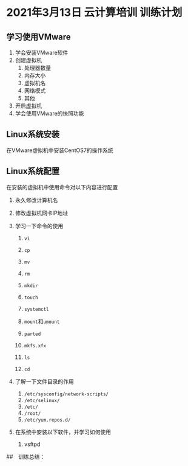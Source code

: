 # 2021年3月13日 云计算培训 训练计划

## 学习使用VMware

1. 学会安装VMware软件
2. 创建虚拟机
   1. 处理器数量
   2. 内存大小
   3. 虚拟机名
   4. 网络模式
   5. 其他
3. 开启虚拟机
4. 学会使用VMware的快照功能

## Linux系统安装

在VMware虚拟机中安装CentOS7的操作系统

## Linux系统配置

在安装的虚拟机中使用命令对以下内容进行配置

1. 永久修改计算机名

1. 修改虚拟机网卡IP地址

1. 学习一下命令的使用
   1. `vi`

   2. `cp`

   3. `mv`

   4. `rm`

   5. `mkdir`

   6. `touch`

   7. `systemctl`

   8. `mount`和`umount`

   9. `parted`

   10. `mkfs.xfx`

   11. `ls`

   12. `cd`

2. 了解一下文件目录的作用
   1. `/etc/sysconfig/network-scripts/`
   2. `/etc/selinux/`
   3. `/etc/`
   4. `/root/`
   5. `/etc/yum.repos.d/`

3. 在系统中安装以下软件，并学习如何使用

   1. vsftpd

##　训练总结：

<!--在此写下训练总结和问题。最终文件名为：日期－姓名：3.13-陶征。-->

